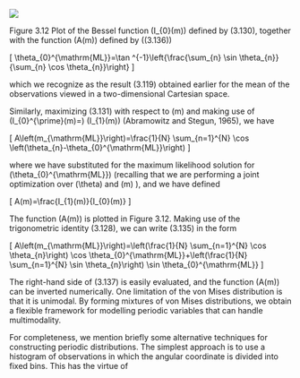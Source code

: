 
![](https://cdn.mathpix.com/cropped/2024_05_13_895fbab03e81bab56181g-1.jpg?height=512&width=1492&top_left_y=232&top_left_x=128)

Figure 3.12 Plot of the Bessel function \(I_{0}(m)\) defined by (3.130), together with the function \(A(m)\) defined by \((3.136)\)

\[
\theta_{0}^{\mathrm{ML}}=\tan ^{-1}\left\{\frac{\sum_{n} \sin \theta_{n}}{\sum_{n} \cos \theta_{n}}\right\}
\]

which we recognize as the result (3.119) obtained earlier for the mean of the observations viewed in a two-dimensional Cartesian space.

Similarly, maximizing (3.131) with respect to \(m\) and making use of \(I_{0}^{\prime}(m)=\) \(I_{1}(m)\) (Abramowitz and Stegun, 1965), we have

\[
A\left(m_{\mathrm{ML}}\right)=\frac{1}{N} \sum_{n=1}^{N} \cos \left(\theta_{n}-\theta_{0}^{\mathrm{ML}}\right)
\]

where we have substituted for the maximum likelihood solution for \(\theta_{0}^{\mathrm{ML}}\) (recalling that we are performing a joint optimization over \(\theta\) and \(m\) ), and we have defined

\[
A(m)=\frac{I_{1}(m)}{I_{0}(m)}
\]

The function \(A(m)\) is plotted in Figure 3.12. Making use of the trigonometric identity (3.128), we can write (3.135) in the form

\[
A\left(m_{\mathrm{ML}}\right)=\left(\frac{1}{N} \sum_{n=1}^{N} \cos \theta_{n}\right) \cos \theta_{0}^{\mathrm{ML}}+\left(\frac{1}{N} \sum_{n=1}^{N} \sin \theta_{n}\right) \sin \theta_{0}^{\mathrm{ML}}
\]

The right-hand side of (3.137) is easily evaluated, and the function \(A(m)\) can be inverted numerically. One limitation of the von Mises distribution is that it is unimodal. By forming mixtures of von Mises distributions, we obtain a flexible framework for modelling periodic variables that can handle multimodality.

For completeness, we mention briefly some alternative techniques for constructing periodic distributions. The simplest approach is to use a histogram of observations in which the angular coordinate is divided into fixed bins. This has the virtue of